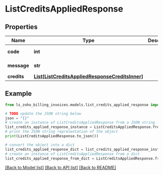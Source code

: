 # ListCreditsAppliedResponse


## Properties

Name | Type | Description | Notes
------------ | ------------- | ------------- | -------------
**code** | **int** |  | [optional] [readonly] 
**message** | **str** |  | [optional] [readonly] 
**credits** | [**List[ListCreditsAppliedResponseCreditsInner]**](ListCreditsAppliedResponseCreditsInner.md) |  | [optional] 

## Example

```python
from ls_zoho_billing_invoices.models.list_credits_applied_response import ListCreditsAppliedResponse

# TODO update the JSON string below
json = "{}"
# create an instance of ListCreditsAppliedResponse from a JSON string
list_credits_applied_response_instance = ListCreditsAppliedResponse.from_json(json)
# print the JSON string representation of the object
print(ListCreditsAppliedResponse.to_json())

# convert the object into a dict
list_credits_applied_response_dict = list_credits_applied_response_instance.to_dict()
# create an instance of ListCreditsAppliedResponse from a dict
list_credits_applied_response_from_dict = ListCreditsAppliedResponse.from_dict(list_credits_applied_response_dict)
```
[[Back to Model list]](../README.md#documentation-for-models) [[Back to API list]](../README.md#documentation-for-api-endpoints) [[Back to README]](../README.md)


